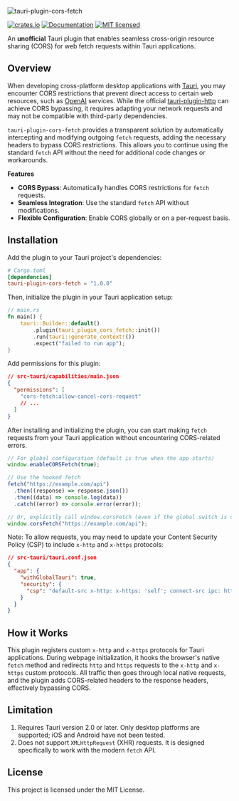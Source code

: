 ![tauri-plugin-cors-fetch](https://github.com/idootop/tauri-plugin-cors-fetch/blob/main/banner.png)

[![crates.io](https://img.shields.io/crates/v/tauri-plugin-cors-fetch.svg)](https://crates.io/crates/tauri-plugin-cors-fetch)
[![Documentation](https://docs.rs/tauri-plugin-cors-fetch/badge.svg)](https://docs.rs/tauri-plugin-cors-fetch)
[![MIT licensed](https://img.shields.io/crates/l/tauri-plugin-cors-fetch.svg)](./LICENSE)

An **unofficial** Tauri plugin that enables seamless cross-origin resource sharing (CORS) for web fetch requests within Tauri applications.

## Overview

When developing cross-platform desktop applications with [Tauri](https://tauri.app), you may encounter CORS restrictions that prevent direct access to certain web resources, such as [OpenAI](https://openai.com/product) services. While the official [tauri-plugin-http](https://docs.rs/crate/tauri-plugin-http/latest) can achieve CORS bypassing, it requires adapting your network requests and may not be compatible with third-party dependencies.

`tauri-plugin-cors-fetch` provides a transparent solution by automatically intercepting and modifying outgoing `fetch` requests, adding the necessary headers to bypass CORS restrictions. This allows you to continue using the standard `fetch` API without the need for additional code changes or workarounds.

**Features**

- **CORS Bypass**: Automatically handles CORS restrictions for `fetch` requests.
- **Seamless Integration**: Use the standard `fetch` API without modifications.
- **Flexible Configuration**: Enable CORS globally or on a per-request basis.

## Installation

Add the plugin to your Tauri project's dependencies:

```toml
# Cargo.toml
[dependencies]
tauri-plugin-cors-fetch = "1.0.0"
```

Then, initialize the plugin in your Tauri application setup:

```rust
// main.rs
fn main() {
    tauri::Builder::default()
        .plugin(tauri_plugin_cors_fetch::init())
        .run(tauri::generate_context!())
        .expect("failed to run app");
}
```

Add permissions for this plugin:

```json
// src-tauri/capabilities/main.json
{
  "permissions": [
    "cors-fetch:allow-cancel-cors-request"
    // ...
  ]
}
```

After installing and initializing the plugin, you can start making `fetch` requests from your Tauri application without encountering CORS-related errors.

```javascript
// For global configuration (default is true when the app starts)
window.enableCORSFetch(true);

// Use the hooked fetch
fetch("https://example.com/api")
  .then((response) => response.json())
  .then((data) => console.log(data))
  .catch((error) => console.error(error));

// Or, explicitly call window.corsFetch (even if the global switch is off)
window.corsFetch("https://example.com/api");
```

Note: To allow requests, you may need to update your Content Security Policy (CSP) to include `x-http` and `x-https` protocols:

```json
// src-tauri/tauri.conf.json
{
  "app": {
    "withGlobalTauri": true,
    "security": {
      "csp": "default-src x-http: x-https: 'self'; connect-src ipc: http://ipc.localhost"
    }
  }
}
```

## How it Works

This plugin registers custom `x-http` and `x-https` protocols for Tauri applications. During webpage initialization, it hooks the browser's native `fetch` method and redirects `http` and `https` requests to the `x-http` and `x-https` custom protocols. All traffic then goes through local native requests, and the plugin adds CORS-related headers to the response headers, effectively bypassing CORS.

## Limitation

1. Requires Tauri version 2.0 or later. Only desktop platforms are supported; iOS and Android have not been tested.
2. Does not support `XMLHttpRequest` (XHR) requests. It is designed specifically to work with the modern `fetch` API.

## License

This project is licensed under the MIT License.
